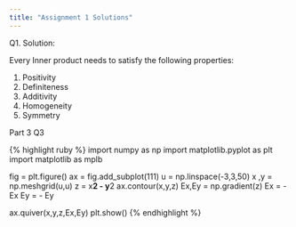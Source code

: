 ```yaml
---
title: "Assignment 1 Solutions"
---
```


Q1. 
Solution:

Every Inner product needs to satisfy the following properties:

1. Positivity
2. Definiteness
3. Additivity
4. Homogeneity
5. Symmetry


Part 3 Q3

{% highlight ruby %}
import numpy as np
import matplotlib.pyplot as plt
import matplotlib as mplb

fig = plt.figure()
ax = fig.add_subplot(111)
u = np.linspace(-3,3,50)
x ,y = np.meshgrid(u,u)
z = x**2 - y**2
ax.contour(x,y,z)
Ex,Ey = np.gradient(z)
Ex = - Ex
Ey = - Ey
 
ax.quiver(x,y,z,Ex,Ey)
plt.show()
{% endhighlight %}